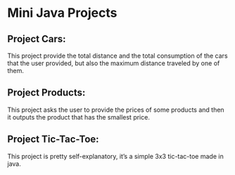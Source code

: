 # Mini Java Projects

## Project Cars:
This project provide the total distance and the total consumption of the cars that the user provided, but also the maximum distance traveled by one of them.

## Project Products:
This project asks the user to provide the prices of some products and then it outputs the product that has the smallest price.

## Project Tic-Tac-Toe:
This project is pretty self-explanatory, it’s a simple 3x3 tic-tac-toe made in java. 

